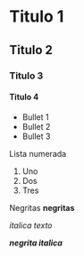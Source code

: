 # Titulo 1
## Titulo 2
### Titulo 3
#### Titulo 4

* Bullet 1
* Bullet 2
* Bullet 3
     
Lista numerada
1. Uno
2. Dos
3. Tres

Negritas
**negritas**

_italica texto_

**_negrita italica_**
